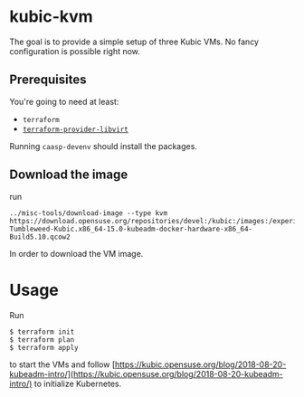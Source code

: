 # kubic-kvm

The goal is to provide a simple setup of three Kubic VMs.
No fancy configuration is possible right now.

## Prerequisites

You're going to need at least:

* `terraform`
* [`terraform-provider-libvirt`](https://github.com/dmacvicar/terraform-provider-libvirt)

Running `caasp-devenv` should install the packages.

## Download the image

run

    ../misc-tools/download-image --type kvm https://download.opensuse.org/repositories/devel:/kubic:/images:/experimental/images_devel_kubic/openSUSE-Tumbleweed-Kubic.x86_64-15.0-kubeadm-docker-hardware-x86_64-Build5.10.qcow2
    

In order to download the VM image.

# Usage

Run 

    $ terraform init
    $ terraform plan
    $ terraform apply
    
to start the VMs and follow [https://kubic.opensuse.org/blog/2018-08-20-kubeadm-intro/](https://kubic.opensuse.org/blog/2018-08-20-kubeadm-intro/) to initialize Kubernetes.
    
